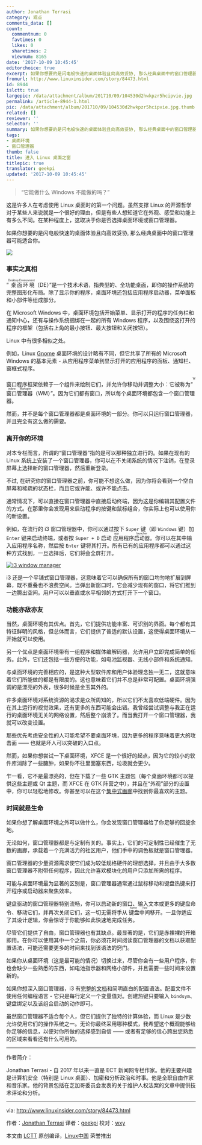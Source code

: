 ```yaml
---
author: Jonathan Terrasi
category: 观点
comments_data: []
count:
  commentnum: 0
  favtimes: 0
  likes: 0
  sharetimes: 2
  viewnum: 8165
date: '2017-10-09 10:45:45'
editorchoice: true
excerpt: 如果你想要的是闪电般快速的桌面体验且向高效妥协, 那么经典桌面中的窗口管理器可能适合你。
fromurl: http://www.linuxinsider.com/story/84473.html
id: 8944
islctt: true
largepic: /data/attachment/album/201710/09/104530d2hwkpzr5hcipvie.jpg
permalink: /article-8944-1.html
pic: /data/attachment/album/201710/09/104530d2hwkpzr5hcipvie.jpg.thumb.jpg
related: []
reviewer: ''
selector: ''
summary: 如果你想要的是闪电般快速的桌面体验且向高效妥协, 那么经典桌面中的窗口管理器可能适合你。
tags:
- 桌面环境
- 窗口管理器
thumb: false
title: 进入 Linux 桌面之窗
titlepic: true
translator: geekpi
updated: '2017-10-09 10:45:45'
---
```



> 
> “它能做什么 Windows 不能做的吗？”
> 
> 
> 


这是许多人在考虑使用 Linux 桌面时的第一个问题。虽然支撑 Linux 的开源哲学对于某些人来说就是一个很好的理由，但是有些人想知道它在外观、感受和功能上有多么不同。在某种程度上，这取决于你是否选择桌面环境或窗口管理器。


如果你想要的是闪电般快速的桌面体验且向高效妥协, 那么经典桌面中的窗口管理器可能适合你。


![](/data/attachment/album/201710/09/104530d2hwkpzr5hcipvie.jpg)


### 事实之真相


“<ruby> 桌面环境 <rt>  Desktop Environment </rt></ruby>（DE）”是一个技术术语，指典型的、全功能桌面，即你的操作系统的完整图形化布局。除了显示你的程序，桌面环境还包括应用程序启动器，菜单面板和小部件等组成部分。


在 Microsoft Windows 中，桌面环境包括开始菜单、显示打开的程序的任务栏和通知中心，还有与操作系统捆绑在一起的所有 Windows 程序，以及围绕这打开的程序的框架（包括右上角的最小按钮、最大按钮和关闭按钮）。


Linux 中有很多相似之处。


例如，Linux [Gnome](http://en.wikipedia.org/wiki/GNOME) 桌面环境的设计略有不同，但它共享了所有的 Microsoft Windows 的基本元素 - 从应用程序菜单到显示打开的应用程序的面板、通知栏、窗框式程序。


窗口程序框架依赖于一个组件来绘制它们，并允许你移动并调整大小：它被称为“<ruby> 窗口管理器 <rt>  Window Manager </rt></ruby>（WM）”。因为它们都有窗口，所以每个桌面环境都包含一个窗口管理器。


然而，并不是每个窗口管理器都是桌面环境的一部分。你可以只运行窗口管理器，并且完全有这么做的需要。


### 离开你的环境


对本专栏而言，所谓的“窗口管理器”指的是可以那种独立进行的。如果在现有的 Linux 系统上安装了一个窗口管理器，你可以在不关闭系统的情况下注销，在登录屏幕上选择新的窗口管理器，然后重新登录。


不过, 在研究你的窗口管理器之前，你可能不想这么做，因为你将会看到一个空白屏幕和稀疏的状态栏，而且它或许能、或许不能点击。


通常情况下，可以直接在窗口管理器中直接启动终端，因为这是你编辑其配置文件的方式。在那里你会发现用来启动程序的按键和鼠标组合，你实际上也可以使用你的新设置。


例如，在流行的 i3 窗口管理器中，你可以通过按下 `Super` 键（即 `Windows` 键）加 `Enter` 键来启动终端，或者按 `Super + D` 启动<ruby> 应用程序启动器 <rt>  app launcher </rt></ruby>。你可以在其中输入应用程序名称，然后按 `Enter` 键将其打开。所有已有的应用程序都可以通过这种方式找到，一旦选择后，它们将会全屏打开。


[![i3 window manager](/data/attachment/album/201710/09/104549iq6zf69zb7g9sgud.jpg)](http://www.linuxinsider.com/article_images/2017/84473_1200x750.jpg)


i3 还是一个平铺式窗口管理器，这意味着它可以确保所有的窗口均匀地扩展到屏幕，既不重叠也不浪费空间。当弹出新窗口时，它会减少现有的窗口，将它们推到一边腾出空间。用户可以以垂直或水平相邻的方式打开下一个窗口。


### 功能亦敌亦友


当然，桌面环境有其优点。首先，它们提供功能丰富、可识别的界面。每个都有其特征鲜明的风格，但总体而言，它们提供了普适的默认设置，这使得桌面环境从一开始就可以使用。


另一个优点是桌面环境带有一组程序和媒体编解码器，允许用户立即完成简单的任务。此外，它们还包括一些方便的功能，如电池监视器、无线小部件和系统通知。


与桌面环境的完善相应的，是这种大型软件库和用户体验理念独一无二，这就意味着它们所能做的都是有限度的。这也意味着它们并不总是非常可配置。桌面环境强调的是漂亮的外表，很多时候是金玉其外的。


许多桌面环境对系统资源的渴求是众所周知的，所以它们不太喜欢低端硬件。因为在其上运行的视觉效果，还有更多的东西可能会出错。我曾经尝试调整与我正在运行的桌面环境无关的网络设置，然后整个崩溃了。而当我打开一个窗口管理器，我就可以改变设置。


那些优先考虑安全性的人可能希望不要桌面环境，因为更多的程序意味着更大的攻击面 —— 也就是坏人可以突破的入口点。


然而，如果你想尝试一下桌面环境，XFCE 是一个很好的起点，因为它的较小的软件库消除了一些臃肿，如果你不往里面塞东西，垃圾就会更少。


乍一看，它不是最漂亮的，但在下载了一些 GTK 主题包（每个桌面环境都可以提供这些主题或 Qt 主题，而 XFCE 在 GTK 阵营之中），并且在“外观”部分的设置中，你可以轻松地修改。你甚至可以在这个[集中式画廊](http://www.xfce-look.org/)中找到你最喜欢的主题。


### 时间就是生命


如果你想了解桌面环境之外可以做什么，你会发现窗口管理器给了你足够的回旋余地。


无论如何，窗口管理器都是与定制有关的。事实上，它们的可定制性已经催生了无数的画廊，承载着一个充满活力的社区用户，他们手中的调色板就是窗口管理器。


窗口管理器的少量资源需求使它们成为较低规格硬件的理想选择，并且由于大多数窗口管理器不附带任何程序，因此允许喜欢模块化的用户只添加所需的程序。


可能与桌面环境最为显著的区别是，窗口管理器通常通过鼠标移动和键盘热键来打开程序或启动器来聚焦效率。


键盘驱动的窗口管理器特别流畅，你可以启动新的窗口、输入文本或更多的键盘命令、移动它们，并再次关闭它们，这一切无需将手从<ruby> 键盘中间 <rt>  home row </rt></ruby>移开。一旦你适应了其设计逻辑，你会惊讶于你能够如此快速地完成任务。


尽管它们提供了自由，窗口管理器也有其缺点。最显著的是，它们是赤裸裸的开箱即用。在你可以使用其中一个之前，你必须花时间阅读窗口管理器的文档以获取配置语法，可能还需要更多的时间来找到该语法的窍门。


如果你从桌面环境（这是最可能的情况）切换过来，尽管你会有一些用户程序，你也会缺少一些熟悉的东西，如电池指示器和网络小部件，并且需要一些时间来设置新的。


如果你想深入窗口管理器，i3 有[完整的文档](https://i3wm.org/docs/)和简明直白的配置语法。配置文件不使用任何编程语言 - 它只是每行定义一个变量值对。创建热键只要输入 `bindsym`、键盘绑定以及该组合启动的动作即可。


虽然窗口管理器不适合每个人，但它们提供了独特的计算体验，而 Linux 是少数允许使用它们的操作系统之一。无论你最终采用哪种模式，我希望这个概观能够给你足够的信息，以便对你所做的选择感到自信 —— 或者有足够的信心跨出您熟悉的区域来看看还有什么可用的。




---


作者简介：


Jonathan Terrasi - 自 2017 年以来一直是 ECT 新闻网专栏作家。他的主要兴趣是计算机安全（特别是 Linux 桌面）、加密和分析政治和时事。他是全职自由作家和音乐家。他的背景包括在芝加哥委员会发表的关于维护人权法案的文章中提供技术评论和分析。




---


via: <http://www.linuxinsider.com/story/84473.html>


作者：[Jonathan Terrasi](%5B1%5D:http://www.linuxinsider.com/story/84473.html?rss=1#) 译者：[geekpi](https://github.com/geekpi) 校对：[wxy](https://github.com/wxy)


本文由 [LCTT](https://github.com/LCTT/TranslateProject) 原创编译，[Linux中国](https://linux.cn/) 荣誉推出